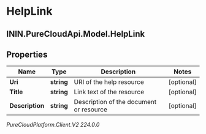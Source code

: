 # HelpLink

## ININ.PureCloudApi.Model.HelpLink

## Properties

|Name | Type | Description | Notes|
|------------ | ------------- | ------------- | -------------|
| **Uri** | **string** | URI of the help resource | [optional] |
| **Title** | **string** | Link text of the resource | [optional] |
| **Description** | **string** | Description of the document or resource | [optional] |



_PureCloudPlatform.Client.V2 224.0.0_
